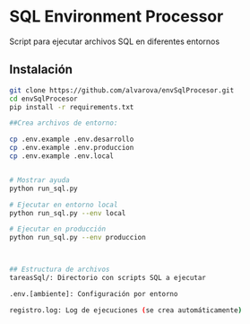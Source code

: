 # SQL Environment Processor

Script para ejecutar archivos SQL en diferentes entornos

## Instalación

```bash
git clone https://github.com/alvarova/envSqlProcesor.git
cd envSqlProcesor
pip install -r requirements.txt

##Crea archivos de entorno:

cp .env.example .env.desarrollo
cp .env.example .env.produccion
cp .env.example .env.local


# Mostrar ayuda
python run_sql.py

# Ejecutar en entorno local
python run_sql.py --env local

# Ejecutar en producción
python run_sql.py --env produccion



## Estructura de archivos
tareasSql/: Directorio con scripts SQL a ejecutar

.env.[ambiente]: Configuración por entorno

registro.log: Log de ejecuciones (se crea automáticamente)